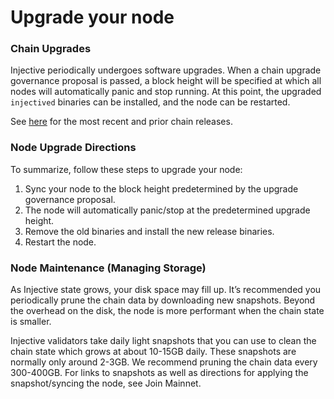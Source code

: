 # Upgrade your node

### Chain Upgrades

Injective periodically undergoes software upgrades. When a chain upgrade governance proposal is passed, a block height will be specified at which all nodes will automatically panic and stop running. At this point, the upgraded `injectived` binaries can be installed, and the node can be restarted.

See [here](https://github.com/InjectiveLabs/injective-chain-releases/releases) for the most recent and prior chain releases.

### Node Upgrade Directions

To summarize, follow these steps to upgrade your node:

1. Sync your node to the block height predetermined by the upgrade governance proposal.
2. The node will automatically panic/stop at the predetermined upgrade height.
3. Remove the old binaries and install the new release binaries.
4. Restart the node.

### Node Maintenance (Managing Storage)

As Injective state grows, your disk space may fill up. It’s recommended you periodically prune the chain data by downloading new snapshots. Beyond the overhead on the disk, the node is more performant when the chain state is smaller.

Injective validators take daily light snapshots that you can use to clean the chain state which grows at about 10-15GB daily. These snapshots are normally only around 2-3GB. We recommend pruning the chain data every 300-400GB. For links to snapshots as well as directions for applying the snapshot/syncing the node, see Join Mainnet.
